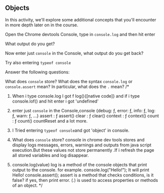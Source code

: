 ## Objects

In this activity, we'll explore some additional concepts that you'll encounter in more depth later on in the course.

Open the Chrome devtools Console, type in `console.log` and then hit enter

What output do you get?

Now enter just `console` in the Console, what output do you get back?

Try also entering `typeof console`

Answer the following questions:

What does `console` store?
What does the syntax `console.log` or `console.assert` mean? In particular, what does the `.` mean?
/*
1. When i type console.log I got f log(){[native code]} and if i type console.lof() and hit enter i got 'undefined'

2. enter just `console` in the Console,console {debug: ƒ, error: ƒ, info: ƒ, log: ƒ, warn: ƒ, …}
assert
: 
ƒ assert()
clear
: 
ƒ clear()
context
: 
ƒ context()
count
: 
ƒ count()
countReset    and a lot more.

3. I Tried entering `typeof console`and got 'object' in console. 

4. What does `console` store? console in chrome dev tools stores and display logs messages, errors, warnings and outputs from java script execution.But these values not store permanently .If i refresh the page all stored variables and log disappear.

5. console.log(value) log is a method of the console objects that print output to the console. for example. console.log("Hello!"); It will print Hello!
   console.assert();
    assert is a method that checks conditions, is it false? if yes, then print error.
    (.) is used to access properties or methods of an object.
*/